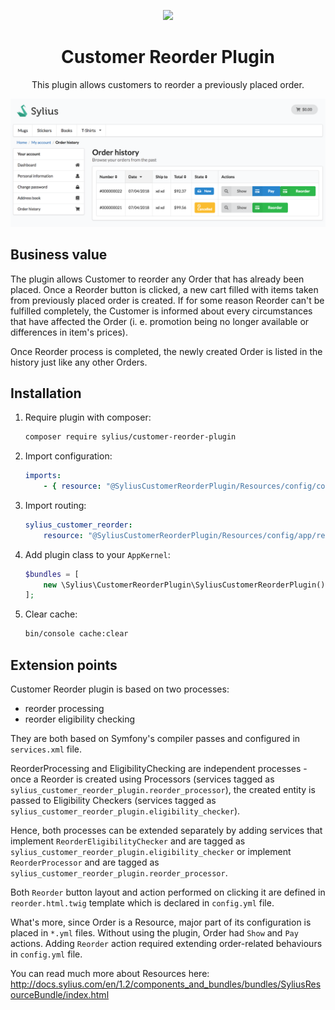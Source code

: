 <p align="center">
    <a href="https://sylius.com" target="_blank">
        <img src="https://demo.sylius.com/assets/shop/img/logo.png" />
    </a>
</p>

<h1 align="center">Customer Reorder Plugin</h1>

<p align="center">This plugin allows customers to reorder a previously placed order.</p>

![Screenshot showing the customer's orders page with reorder buttons](docs/screenshot.png)

## Business value

The plugin allows Customer to reorder any Order that has already been placed. Once a Reorder button is clicked, a new cart 
filled with items taken from previously placed order is created. If for some reason Reorder can't be fulfilled completely,
the Customer is informed about every circumstances that have affected the Order (i. e. promotion being no longer available
or differences in item's prices).

Once Reorder process is completed, the newly created Order is listed in the history just like any other Orders.

## Installation

1. Require plugin with composer:

    ```bash
    composer require sylius/customer-reorder-plugin
    ```

2. Import configuration:

    ```yaml
    imports:
        - { resource: "@SyliusCustomerReorderPlugin/Resources/config/config.yml" }
    ```

3. Import routing:

    ```yaml
    sylius_customer_reorder:
        resource: "@SyliusCustomerReorderPlugin/Resources/config/app/reorder_routing.yml"
    ```

4. Add plugin class to your `AppKernel`:

    ```php
    $bundles = [
        new \Sylius\CustomerReorderPlugin\SyliusCustomerReorderPlugin(),
    ];
    ```

5. Clear cache:

    ```bash
    bin/console cache:clear
    ```

## Extension points

Customer Reorder plugin is based on two processes:

* reorder processing
* reorder eligibility checking

They are both based on Symfony's compiler passes and configured in `services.xml` file.

ReorderProcessing and EligibilityChecking are independent processes - once a Reorder
is created using Processors (services tagged as `sylius_customer_reorder_plugin.reorder_processor`), the created
entity is passed to Eligibility Checkers (services tagged as `sylius_customer_reorder_plugin.eligibility_checker`).

Hence, both processes can be extended separately by adding services that implement `ReorderEligibilityChecker`
and are tagged as `sylius_customer_reorder_plugin.eligibility_checker` or implement `ReorderProcessor` and are tagged as
`sylius_customer_reorder_plugin.reorder_processor`.

Both `Reorder` button layout and action performed on clicking it are defined in
`reorder.html.twig` template which is declared in `config.yml` file.

What's more, since Order is a Resource, major part of its configuration is placed
in `*.yml` files. Without using the plugin, Order had `Show` and `Pay` actions.
Adding `Reorder` action required extending order-related behaviours in `config.yml` file.

You can read much more about Resources here:
<http://docs.sylius.com/en/1.2/components_and_bundles/bundles/SyliusResourceBundle/index.html> 
